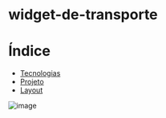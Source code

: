 # widget-de-transporte

# Índice 

* [Tecnologias](#Tecnologias)
* [Projeto](#Projeto)
* [Layout](#Layout)


![image](https://github.com/rebecasantana/widget-de-transporte/assets/96356018/97aa9956-1b90-49f9-9b2a-882887ea1bb6)
